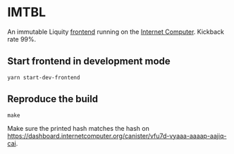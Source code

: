 # IMTBL

An immutable Liquity [frontend](https://vfu7d-vyaaa-aaaap-aajiq-cai.ic0.app) running on the [Internet Computer](https://internetcomputer.org). Kickback rate 99%.

## Start frontend in development mode

    yarn start-dev-frontend

## Reproduce the build

    make

Make sure the printed hash matches the hash on https://dashboard.internetcomputer.org/canister/vfu7d-vyaaa-aaaap-aajiq-cai.

